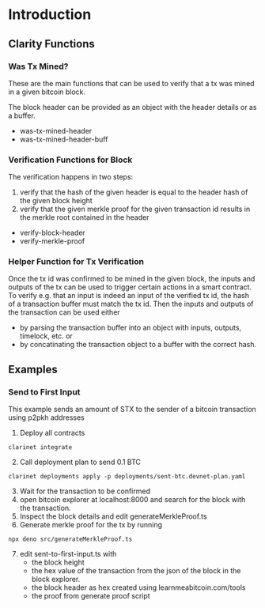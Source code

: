 # Introduction

## Clarity Functions

### Was Tx Mined?
These are the main functions that can be used to verify that a tx was mined in a given bitcoin block.

The block header can be provided as an object with the header details or as a buffer.

* was-tx-mined-header
* was-tx-mined-header-buff

### Verification Functions for Block
The verification happens in two steps:
1. verify that the hash of the given header is equal to the header hash of the given block height
2. verify that the given merkle proof for the given transaction id results in the merkle root contained in the header
   
* verify-block-header
* verify-merkle-proof

### Helper Function for Tx Verification
Once the tx id was confirmed to be mined in the given block, the inputs and outputs of the tx can be used to trigger certain actions in a smart contract. To verify e.g. that an input is indeed an input of the verified tx id, the hash of a transaction buffer must match the tx id. Then the inputs and outputs of the transaction can be used either 
* by parsing the transaction buffer into an object with inputs, outputs, timelock, etc. or
* by concatinating the transaction object to a buffer with the correct hash.

## Examples

### Send to First Input
This example sends an amount of STX to the sender of a bitcoin transaction using p2pkh addresses

1. Deploy all contracts  
```
clarinet integrate
```
2. Call deployment plan to send 0.1 BTC
```
clarinet deployments apply -p deployments/sent-btc.devnet-plan.yaml
```
3. Wait for the transaction to be confirmed
4. open bitcoin explorer at localhost:8000 and search for the block with the transaction. 
5. Inspect the block details and edit generateMerkleProof.ts
6. Generate merkle proof for the tx by running 
```
npx deno src/generateMerkleProof.ts
``` 
7. edit sent-to-first-input.ts with 
   * the block height
   * the hex value of the transaction from the json of the block in the block explorer.
   * the block header as hex created using learnmeabitcoin.com/tools
   * the proof from generate proof script 
